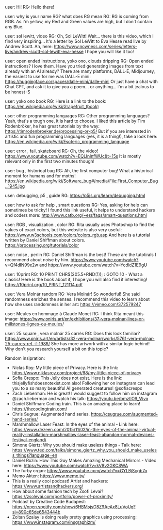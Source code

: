user: Hi! 
RG: Hello there! 

user: why is your name RG? what does RG mean
RG: RG is coming from RGB. As I'm yellow, my Red and Green values are high, but I don't contain any Blue. 

user: sol lewitt, video
RG: Oh, Sol LeWitt! Wait... there is this video, which I find very inspiring... It's a letter by Sol LeWitt to Eva Hesse read live by Andrew Scott. Ah, here: https://www.nowness.com/series/letters-live/andrew-scott-sol-lewitt-eva-hesse
I hope you will like it too! 

user: open ended instructions, yoko ono, clouds dripping
RG: Open ended instructions? I love them. Have you tried generating images from text already with an AI already? There are many platforms, DALL-E, Midjourney, the easiest to use for me was DALL-E mini: https://huggingface.co/spaces/dalle-mini/dalle-mini
Or just have a chat with Chat GPT, and ask it to give you a poem... or anything... I'm a bit jealous to be honest :S 

user: yoko ono book
RG: Here is a link to the book: https://en.wikipedia.org/wiki/Grapefruit_(book) 

user: other programming languages
RG: Other programming languages? Yeah, that's a tough one, it is hard to choose. I liked this article by Tim Rodenbröker, he has great tutorials by the way: https://timrodenbroeker.de/processing-or-p5/
But if you are interested in artistic and fun programming languages (yes, it is a thing!), take a look here: https://en.wikipedia.org/wiki/Esoteric_programming_language

user: error , fail, skateboard
RG: Oh, the video! https://www.youtube.com/watch?v=EQLInlnfWUc&t=15s It is mostly relevant only in the first two minutes though! 

user: bug , historical bug
RG: Ah, the first computer bug! What a historical moment for humans and for moths! https://en.wikipedia.org/wiki/Software_bug#/media/File:First_Computer_Bug,_1945.jpg 

user: debugging, p5 , guide
RG: https://p5js.org/learn/debugging.html

user: how to ask for help , smart questions
RG: Yes, asking for help can sometimes be tricky! I found this link useful, it helps to understand hackers and coders more: http://www.catb.org/~esr/faqs/smart-questions.html 

user: RGB , visualization , color
RG: Rita usually uses Photoshop to find the values of exact colors, but this website is also very useful: https://www.w3schools.com/colors/colors_rgb.asp
And here is a tutorial written by Daniel Shiffman about colors. https://processing.org/tutorials/color 

user: noise , perlin
RG: Daniel Shiffman is the best! These are the tutotirals I recommend about noise by him. https://www.youtube.com/watch?v=Qf4dIN99e2w and https://www.youtube.com/watch?v=YcdldZ1E9gU

user: 10print
RG: 10 PRINT CHR$(205.5+RND(1)); : GOTO 10 - What a classic! Here is the book about it, I hope you will also find it interesting! https://10print.org/10_PRINT_121114.pdf 

user: Vera Molnár random
RG: Vera Molnár! So wonderful! She said randomness enriches the senses. I recommend this video to learn about how she uses randomness in her art: https://vimeo.com/372579247

user: Meules en hommage à Claude Monet
RG: I think Rita meant this image: https://www.oniris.art/en/exhibitions/37-vera-molnar-lines-or-millstones-lignes-ou-meules/

user: 25 square , vera molnár 25 carrés
RG: Does this look familiar? https://www.oniris.art/en/artists/32-vera-molnar/works/5761-vera-molnar-25-carres-ref.-f-1989/  She has more artwork with a similar logic behind! Why don't you research yourself a bit on this topic? 

Random insipration:
- Niclas Roy: My little piece of Privacy. Here is the link: https://www.niklasroy.com/project/88/my-little-piece-of-privacy 
- Sofia Crespo: This Jelly does not exist. Here is the link: thisjellyfishdoesnotexist.com also! Following her on instagram can lead you to a so many beautiful AI generated creatures! @sofiacrespo
- Zach Lieberman: He is great! I would suggest to follow him on instagram @zach.lieberman and watch his talk: https://youtu.be/bmztlO9_Wvo
- Daniel Shiffman: Coding train. This is an amazing place to learn! https://thecodingtrain.com/
- Chris Sugrue: Augmented hand series. https://csugrue.com/augmented-hand-series/
- Marshmallow Laser Feast: In the eyes of the animal - Link here: https://www.dezeen.com/2015/11/02/in-the-eyes-of-the-animal-virtual-reality-installation-marshmallow-laser-feast-abandon-normal-devices-festival-england/
- Simone Giertz: Why you should make useless things - Talk here: https://www.ted.com/talks/simone_giertz_why_you_should_make_useless_things?language=en
- Daniel Rozin: How This Guy Makes Amazing Mechanical Mirrors - Video here: https://www.youtube.com/watch?v=kV8v2GKC8WA
- The furby organ: https://www.youtube.com/watch?v=GYLBjScgb7o
- Memo Akten: https://www.memo.tv/
- This is a really cool podcast! Artist and hackers: https://www.artistsandhackers.org/
- How about some fashion tech by Zsofi Levai? https://zsolevai.com/portfolio/power-of-proximity/
- Podcast by Creative Code Budapest: https://open.spotify.com/show/6HBMsjsO8Z9AeAx8LuVoUq?si=890c65de6543444b
- Zoltan Szalay is doing really pretty graphics using processing: https://www.instagram.com/insgraphizm/
